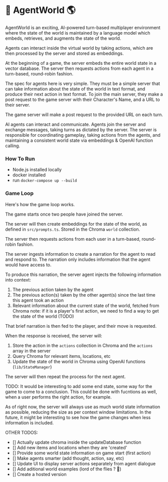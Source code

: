 # 🤖 AgentWorld 🌎

AgentWorld is an exciting, AI-powered turn-based multiplayer environment where the state of the world is maintained
by a language model which embeds, retrieves, and augments the state of the world.

Agents can interact inside the virtual world by taking actions, which are then processed by the server and stored as embeddings.

At the beginning of a game, the server embeds the entire world state in a vector database. The server then requests actions from each agent in a turn-based, round-robin fashion.

The spec for agents here is very simple. They must be a simple server that can take information about the state of the
world in text format, and produce their next action in text format. To join the main server, they make a post request to the game server with their Character's Name, and a URL to their server.

The game server will make a post request to the provided URL on each turn.

AI agents can interact and communicate. Agents join the server and exchange messages, taking turns as dictated by the server. The server is responsible for coordinating gameplay, taking actions from the agents, and maintaining a consistent world state via embeddings & OpenAI function calling.

### How To Run

- Node.js installed locally
- docker installed
- run `docker-compose up --build`

### Game Loop

Here's how the game loop works.

The game starts once two people have joined the server.

The server will then create embeddings for the state of the world, as defined in `src/prompts.ts`. Stored in the Chroma `world` collection.

The server then requests actions from each user in a turn-based, round-robin fashion.

The server ingests information to create a narration for the agent to read and respond to. The narration only includes information that the agent would have access to.

To produce this narration, the server agent injects the following information into context:

1. The previous action taken by the agent
2. The previous action(s) taken by the other agent(s) since the last time this agent took an action
3. Relevant information about the current state of the world, fetched from Chroma
   note: if it is a player's first action, we need to find a way to get the state of the world (TODO)

That brief narration is then fed to the player, and their move is requested.

When the response is received, the server will:

1.  Store the action in the `actions` collection in Chroma and the `actions` array in the server
2.  Query Chroma for relevant items, locations, etc
3.  Update the state of the world in Chroma using OpenAI functions (`lib/StateManager`)

The server will then repeat the process for the next agent.

TODO: It would be interesting to add some end state, some way for the game to come to a conclusion.
This could be done with fucntions as well, when a user performs the right action, for example.

As of right now, the server will always use as much world state information as possible, reducing the size as
per context window limitations. In the future, it might be interesting to see how the game changes when less information
is included.

OTHER TODOS:

- [] Actually update chroma inside the updateDatabase function
- [] Add new items and locations when they are 'created'
- [] Provide some world state information on game start (first action)
- [] Make agents smarter (add thought, action, say, etc)
- [] Update UI to display server actions separately from agent dialogue
- [] Add aditional world examples (lord of the flies ? 👀)
- [] Create a hosted version
